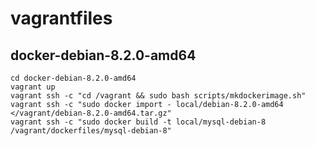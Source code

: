 vagrantfiles
============

docker-debian-8.2.0-amd64
-------------------------

    cd docker-debian-8.2.0-amd64
    vagrant up
    vagrant ssh -c "cd /vagrant && sudo bash scripts/mkdockerimage.sh"
    vagrant ssh -c "sudo docker import - local/debian-8.2.0-amd64 </vagrant/debian-8.2.0-amd64.tar.gz"
    vagrant ssh -c "sudo docker build -t local/mysql-debian-8 /vagrant/dockerfiles/mysql-debian-8"
